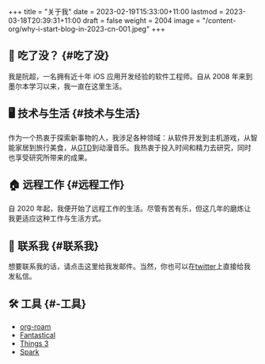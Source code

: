 +++
title = "关于我"
date = 2023-02-19T15:33:00+11:00
lastmod = 2023-03-18T20:39:31+11:00
draft = false
weight = 2004
image = "/content-org/why-i-start-blog-in-2023-cn-001.jpeg"
+++

## 👋 吃了没？ {#吃了没}

我是阮超，一名拥有近十年 iOS 应用开发经验的软件工程师。自从 2008 年来到墨尔本学习以来，我一直在这里生活。


## 🖥 技术与生活 {#技术与生活}

作为一个热衷于探索新事物的人，我涉足各种领域：从软件开发到主机游戏，从智能家居到旅行美食，从[GTD](https://en.wikipedia.org/wiki/Getting%20Things%20Done)到动漫音乐。我热衷于投入时间和精力去研究，同时也享受研究所带来的成果。


## 🏠 远程工作 {#远程工作}

自 2020 年起，我便开始了远程工作的生活。尽管有苦有乐，但这几年的磨炼让我更适应这种工作与生活方式。


## 🤝 联系我 {#联系我}

想要联系我的话，请点击这里给我发邮件。当然，你也可以在[twitter](https://twitter.com/chaoruan)上直接给我发私信。


## 🛠️ 工具 {#️-工具}

-   [org-roam](<https://www.orgroam.com/>)
-   [Fantastical](<https://flexibits.com/fantastical>)
-   [Things 3](<https://culturedcode.com/things/>)
-   [Spark](<https://sparkmailapp.com/>)
